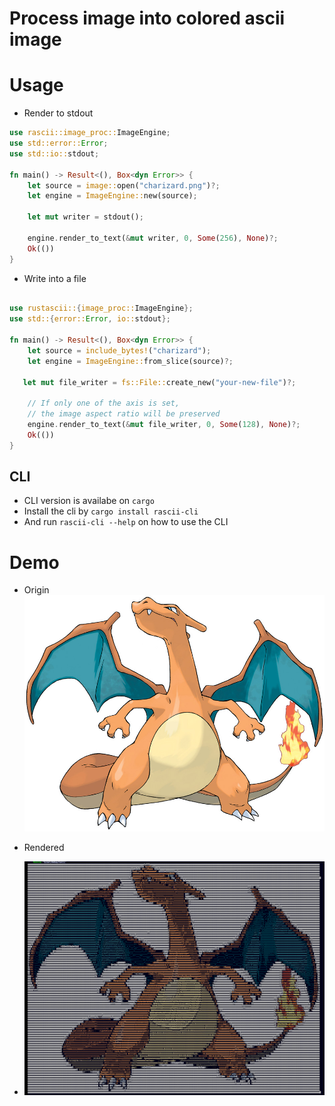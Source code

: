 # Process image into colored ascii image

# Usage

- Render to stdout

```rust
use rascii::image_proc::ImageEngine;
use std::error::Error;
use std::io::stdout;

fn main() -> Result<(), Box<dyn Error>> {
    let source = image::open("charizard.png")?;
    let engine = ImageEngine::new(source);

    let mut writer = stdout();

    engine.render_to_text(&mut writer, 0, Some(256), None)?;
    Ok(())
}
```


- Write into a file

```rust

use rustascii::{image_proc::ImageEngine};
use std::{error::Error, io::stdout};
   
fn main() -> Result<(), Box<dyn Error>> {
    let source = include_bytes!("charizard");
    let engine = ImageEngine::from_slice(source)?;
    
   let mut file_writer = fs::File::create_new("your-new-file")?;
    
    // If only one of the axis is set,
    // the image aspect ratio will be preserved
    engine.render_to_text(&mut file_writer, 0, Some(128), None)?;
    Ok(())
}
```

## CLI
- CLI version is availabe on `cargo`
- Install the cli by
`
    cargo install rascii-cli
`
- And run `rascii-cli --help` on how to use the CLI

# Demo
- Origin 
![Origin Image](./assets/charizard.jpg)

- Rendered
- ![Rendered Image](./assets/charizard-ascii.png)
